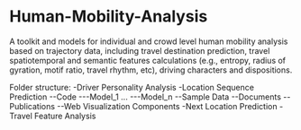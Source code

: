 # Human-Mobility-Analysis
A toolkit and models for individual and crowd level human mobility analysis based on trajectory data, including travel destination prediction, travel spatiotemporal and semantic features calculations (e.g., entropy, radius of gyration, motif ratio, travel rhythm, etc), driving characters and dispositions.

Folder structure: 
  -Driver Personality Analysis 
  -Location Sequence Prediction 
    --Code 
      ---Model_1 
      ... 
      ---Model_n 
    --Sample Data 
    --Documents 
    --Publications 
    --Web Visualization Components 
  -Next Location Prediction 
  -Travel Feature Analysis 
